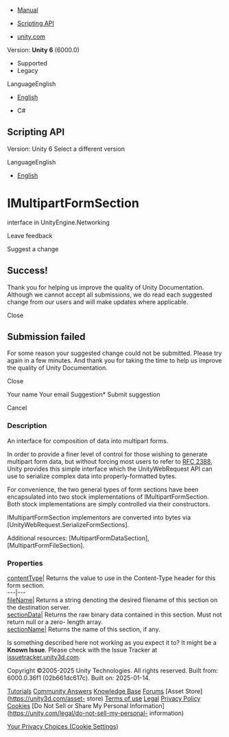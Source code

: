 [ ]()

  * [Manual](../Manual/index.html)
  * [Scripting API](../ScriptReference/index.html)

  * [unity.com](https://unity.com/)

Version: **Unity 6** (6000.0)

  * Supported
  * Legacy

LanguageEnglish

  * [English]()

  * C#

[ ](https://docs.unity3d.com)

## Scripting API

Version: Unity 6 Select a different version

LanguageEnglish

  * [English]()

# IMultipartFormSection

interface in UnityEngine.Networking

Leave feedback

Suggest a change

## Success!

Thank you for helping us improve the quality of Unity Documentation. Although
we cannot accept all submissions, we do read each suggested change from our
users and will make updates where applicable.

Close

## Submission failed

For some reason your suggested change could not be submitted. Please <a>try
again</a> in a few minutes. And thank you for taking the time to help us
improve the quality of Unity Documentation.

Close

Your name Your email Suggestion* Submit suggestion

Cancel

[ ]()

### Description

An interface for composition of data into multipart forms.

In order to provide a finer level of control for those wishing to generate
multipart form data, but without forcing most users to refer to [RFC
2388](http://tools.ietf.org/html/rfc2388), Unity provides this simple
interface which the UnityWebRequest API can use to serialize complex data into
properly-formatted bytes.  
  
For convenience, the two general types of form sections have been encapsulated
into two stock implementations of IMultipartFormSection. Both stock
implementations are simply controlled via their constructors.  
  
IMultipartFormSection implementors are converted into bytes via
[UnityWebRequest.SerializeFormSections].  
  
Additional resources: [MultipartFormDataSection], [MultipartFormFileSection].

### Properties

[contentType](Networking.IMultipartFormSection-contentType.html)| Returns the
value to use in the Content-Type header for this form section.  
---|---  
[fileName](Networking.IMultipartFormSection-fileName.html)| Returns a string
denoting the desired filename of this section on the destination server.  
[sectionData](Networking.IMultipartFormSection-sectionData.html)| Returns the
raw binary data contained in this section. Must not return null or a zero-
length array.  
[sectionName](Networking.IMultipartFormSection-sectionName.html)| Returns the
name of this section, if any.  
  
Is something described here not working as you expect it to? It might be a
**Known Issue**. Please check with the Issue Tracker at
[issuetracker.unity3d.com](https://issuetracker.unity3d.com).

Copyright ©2005-2025 Unity Technologies. All rights reserved. Built from:
6000.0.36f1 (02b661dc617c). Built on: 2025-01-14.

[Tutorials](https://unity3d.com/learn) [Community
Answers](https://answers.unity3d.com) [Knowledge
Base](https://support.unity3d.com/hc/en-us)
[Forums](https://forum.unity3d.com) [Asset Store](https://unity3d.com/asset-
store) [Terms of use](https://docs.unity3d.com/Manual/TermsOfUse.html)
[Legal](https://unity.com/legal) [Privacy
Policy](https://unity.com/legal/privacy-policy)
[Cookies](https://unity.com/legal/cookie-policy) [Do Not Sell or Share My
Personal Information](https://unity.com/legal/do-not-sell-my-personal-
information)

[Your Privacy Choices (Cookie Settings)](javascript:void\(0\);)

